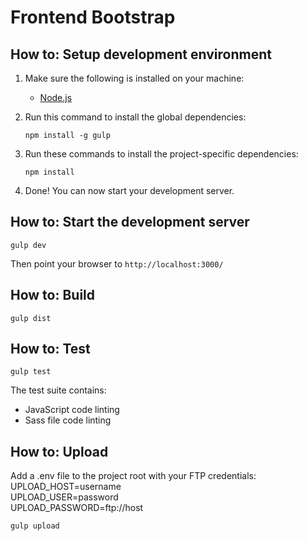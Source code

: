 # Frontend Bootstrap

## How to: Setup development environment
1. Make sure the following is installed on your machine:
    - [Node.js](http://nodejs.org/)
2. Run this command to install the global dependencies:

    ```
    npm install -g gulp
    ```
3. Run these commands to install the project-specific dependencies:

    ```
    npm install
    ```
4. Done! You can now start your development server.

## How to: Start the development server
```
gulp dev
```
Then point your browser to `http://localhost:3000/`

## How to: Build
```
gulp dist
```

## How to: Test
```
gulp test
```
The test suite contains:
- JavaScript code linting
- Sass file code linting

## How to: Upload
Add a .env file to the project root with your FTP credentials:      
UPLOAD_HOST=username    
UPLOAD_USER=password     
UPLOAD_PASSWORD=ftp://host    
```
gulp upload
```
